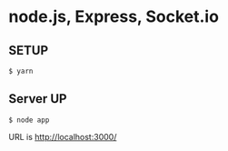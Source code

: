 # node.js, Express, Socket.io

## SETUP

```shell
$ yarn
```

## Server UP

```shell
$ node app
```

URL is [http://localhost:3000/](http://localhost:3000/)

